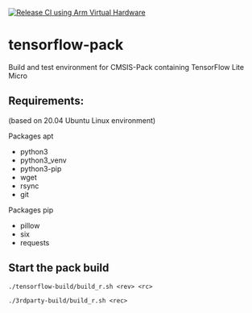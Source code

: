[![Release CI using Arm Virtual Hardware](https://github.com/MDK-Packs/tensorflow-pack/actions/workflows/release_vht.yml/badge.svg)](https://github.com/MDK-Packs/tensorflow-pack/actions/workflows/release_vht.yml)

# tensorflow-pack
Build and test environment for CMSIS-Pack containing TensorFlow Lite Micro

## Requirements:
(based on 20.04 Ubuntu Linux environment)

Packages apt
- python3
- python3_venv
- python3-pip
- wget
- rsync
- git

Packages pip
- pillow
- six
- requests

## Start the pack build

```./tensorflow-build/build_r.sh <rev> <rc>```

```./3rdparty-build/build_r.sh <rec> ```
  
  
